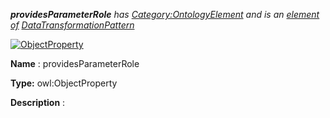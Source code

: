 ___providesParameterRole__ 
 has
 [Category:OntologyElement](../../Category/OntologyElement "Category:OntologyElement") 
 and is an
 [element of](../../Property/ElementOf "Property:ElementOf") 
[DataTransformationPattern](../../Submissions/DataTransformationPattern "Submissions:DataTransformationPattern")_




  





[![ObjectProperty](../../images/thumb/c/c3/ObjectProperty.gif/45px-ObjectProperty.gif)](../../Image/ObjectProperty.gif "ObjectProperty")


__Name__ 
 : providesParameterRole
 



__Type:__ 
 owl:ObjectProperty
 



__Description__ 
 :